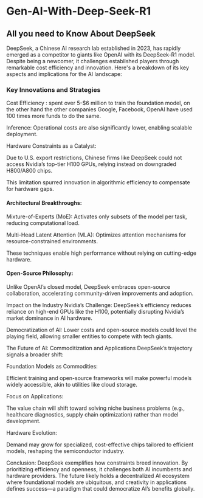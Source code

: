 # Gen-AI-With-Deep-Seek-R1

## All you need to Know About DeepSeek
DeepSeek, a Chinese AI research lab established in 2023, has rapidly emerged as a competitor to giants like OpenAI with its DeepSeek-R1 model. Despite being a newcomer, it challenges established players through remarkable cost efficiency and innovation. Here's a breakdown of its key aspects and implications for the AI landscape:

### Key Innovations and Strategies
Cost Efficiency : spent over 5-$6 million to train the foundation model, on the other hand the other companies Google, Facebook, OpenAI have used 100 times more funds to do the same.

Inference: Operational costs are also significantly lower, enabling scalable deployment.

Hardware Constraints as a Catalyst:

Due to U.S. export restrictions, Chinese firms like DeepSeek could not access Nvidia’s top-tier H100 GPUs, relying instead on downgraded H800/A800 chips.

This limitation spurred innovation in algorithmic efficiency to compensate for hardware gaps.

#### Architectural Breakthroughs:

Mixture-of-Experts (MoE): Activates only subsets of the model per task, reducing computational load.

Multi-Head Latent Attention (MLA): Optimizes attention mechanisms for resource-constrained environments.

These techniques enable high performance without relying on cutting-edge hardware.

#### Open-Source Philosophy:

Unlike OpenAI’s closed model, DeepSeek embraces open-source collaboration, accelerating community-driven improvements and adoption.

Impact on the Industry
Nvidia’s Challenge: DeepSeek’s efficiency reduces reliance on high-end GPUs like the H100, potentially disrupting Nvidia’s market dominance in AI hardware.

Democratization of AI: Lower costs and open-source models could level the playing field, allowing smaller entities to compete with tech giants.

The Future of AI: Commoditization and Applications
DeepSeek’s trajectory signals a broader shift:

Foundation Models as Commodities:

Efficient training and open-source frameworks will make powerful models widely accessible, akin to utilities like cloud storage.

Focus on Applications:

The value chain will shift toward solving niche business problems (e.g., healthcare diagnostics, supply chain optimization) rather than model development.

Hardware Evolution:

Demand may grow for specialized, cost-effective chips tailored to efficient models, reshaping the semiconductor industry.

Conclusion: DeepSeek exemplifies how constraints breed innovation. By prioritizing efficiency and openness, it challenges both AI incumbents and hardware providers. The future likely holds a decentralized AI ecosystem where foundational models are ubiquitous, and creativity in applications defines success—a paradigm that could democratize AI’s benefits globally.

